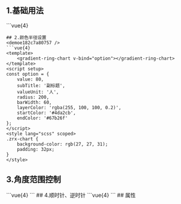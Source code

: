 ## 1.基础用法
<demo81952aa6c01b />
```vue{4}
<template>
    <gradient-ring-chart :value="v" subTitle="风险指数" valueUnit="%"></gradient-ring-chart>
    <el-button @click="randomValue">随机值</el-button>
</template>
<script setup>;
import { ref } from 'vue';

const v = ref(50);

const randomValue = () => (v.value = Math.round(Math.random() * 100));
</script>
<style lang="scss" scoped>
.zrx-chart {
    background-color: #042a44;
    padding: 32px;
}
</style>
```
## 2.颜色半径设置
<demoe182c7a80757 />
```vue{4}
<template>
    <gradient-ring-chart v-bind="option"></gradient-ring-chart>
</template>
<script setup>
const option = {
    value: 80,
    subTitle: '副标题',
    valueUnit: '人',
    radius: 200,
    barWidth: 60,
    layerColor: 'rgba(255, 100, 100, 0.2)',
    startColor: '#4da2cb',
    endColor: '#67b26f'
};
</script>
<style lang="scss" scoped>
.zrx-chart {
    background-color: rgb(27, 27, 31);
    padding: 32px;
}
</style>
```
## 3.角度范围控制
<demob1548996fb87 />
```vue{4}
<template>
    <gradient-ring-chart v-bind="option"></gradient-ring-chart>
    <gradient-ring-chart v-bind="option2"></gradient-ring-chart>
    <gradient-ring-chart v-bind="option3"></gradient-ring-chart>
</template>
<script setup>
const option = {
    value: 60,
    subTitle: '副标题',
    valueUnit: '人',
    startAngle: 120,
    angleRange: 120
};
const option2 = {
    value: 80,
    subTitle: '副标题',
    valueUnit: '人',
    startAngle: 240,
    angleRange: 240
};
const option3 = {
    value: 80,
    subTitle: '副标题',
    valueUnit: '人',
    startAngle: 0,
    angleRange: 360
};
</script>
<style lang="scss" scoped>
.zrx-chart {
    background-color: #042a44;
    padding: 32px;
}
</style>
```
## 4.顺时针、逆时针
<demo2d5478212084 />
```vue{4}
<template>
    <gradient-ring-chart v-bind="option"></gradient-ring-chart>
    <gradient-ring-chart v-bind="option2"></gradient-ring-chart>
</template>
<script setup>
const option = {
    value: 66,
    clockwise: true,
    startAngle: 140
};
const option2 = {
    value: 66,
    clockwise: false,
    startAngle: 40,
    angleRange: 260
};
</script>
<style lang="scss" scoped>
.zrx-chart {
    background-color: #042a44;
    padding: 32px;
}
</style>
```
## 属性
<democe3353396f21 />
<script setup>
import demo81952aa6c01b from '../../document/gradientRingChart/1.基础用法.vue'
import demoe182c7a80757 from '../../document/gradientRingChart/2.颜色半径设置.vue'
import demob1548996fb87 from '../../document/gradientRingChart/3.角度范围控制.vue'
import demo2d5478212084 from '../../document/gradientRingChart/4.顺时针、逆时针.vue'
import democe3353396f21 from '../../document/gradientRingChart/属性.vue'
</script>
